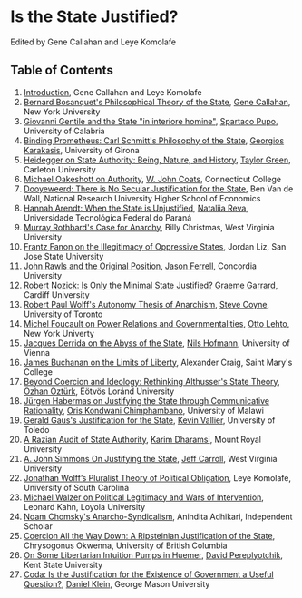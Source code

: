 # Is the State Justified?

Edited by Gene Callahan and Leye Komolafe


## Table of Contents

1. [Introduction](intro.md), Gene Callahan and Leye Komolafe
1. [Bernard Bosanquet's Philosophical Theory of the State](abstracts.bosanquet.md),
[Gene Callahan](bios/callahan.md), New York University
1. [Giovanni Gentile and the State "in interiore homine"](abstracts/gentile.md),
[Spartaco Pupo](bios/pupo.md), University of Calabria
1. [Binding Prometheus: Carl Schmitt's Philosophy of the State](abstracts/schmitt.md),
[Georgios Karakasis](bios/karakasis.md), University of Girona
1. [Heidegger on State Authority: Being, Nature, and History](abstracts/heidegger.md),
[Taylor Green](bios/green.md), Carleton University
1. [Michael Oakeshott on Authority](abstracts/oakeshott.md),
[W. John Coats](bios/coats.md), Connecticut College
1. [Dooyeweerd: There is No Secular Justification for the State](abstracts/dooyeweerd.md), Ben Van de Wall,
National Research University Higher School of Economics
1. [Hannah Arendt: When the State is Unjustified](abstracts/arendt.md),
[Nataliia Reva](bios/reva.md), Universidade Tecnológica Federal do Paraná
1. [Murray Rothbard's Case for Anarchy](abstracts/rothbard.md), Billy Christmas, West Virginia University
1. [Frantz Fanon on the Illegitimacy of Oppressive States](abstracts/fanon.md), Jordan Liz, San Jose State University
1. [John Rawls and the Original Position](abstracts/rawls.md),
[Jason Ferrell](bios/ferrell.md), Concordia University
1. [Robert Nozick: Is Only the Minimal State Justified?](abstracts/nozick.md)
[Graeme Garrard](bios/garrard.md), Cardiff University
1. [Robert Paul Wolff's Autonomy Thesis of Anarchism](abstracts/wolff.md),
[Steve Coyne](bios/coyne.md), University of Toronto
1. [Michel Foucault on Power Relations and Governmentalities](abstracts/focault.md),
[Otto Lehto](bios/lehto.md), New York Univerty
1. [Jacques Derrida on the Abyss of the State](abstracts/derrida.md),
[Nils Hofmann](bios/hofmann.md), University of Vienna
1. [James Buchanan on the Limits of Liberty](abstracts/buchanan.md), Alexander Craig, Saint Mary's College
1. [Beyond Coercion and Ideology: Rethinking Althusser's State Theory](abstracts/althusser.md),
[Özhan Öztürk](bios/ozturk.md), Eötvös Loránd University
1. [Jürgen Habermas on Justifying the State through Communicative Rationality](abstracts/habermas.md),
[Oris Kondwani Chimphambano](bios/chimphambano.md), University of Malawi
1. [Gerald Gaus's Justification for the State](abstracts/gaus.md),
[Kevin Vallier](bios/vallier.md), University of Toledo
1. [A Razian Audit of State Authority](abstracts/raz.md),
[Karim Dharamsi](bios/dharamsi.md), Mount Royal University
1. [A. John Simmons On Justifying the State](abstracts/simmons.md),
[Jeff Carroll](bios/carroll.md), West Virginia University
1. [Jonathan Wolff’s Pluralist Theory of Political Obligation](abstracts/jwolff.md), Leye Komolafe, University of South Carolina
1. [Michael Walzer on Political Legitimacy and Wars of Intervention](abstracts/walzer.md), Leonard Kahn, Loyola
    University
1. [Noam Chomsky's Anarcho-Syndicalism](abstracts/chomsky.md), Anindita Adhikari, Independent Scholar
1. [Coercion All the Way Down: A Ripsteinian Justification of the State](abstracts/ripstein.md), Chrysogonus Okwenna, University of British Columbia
1. [On Some Libertarian Intuition Pumps in Huemer](abstracts/huemer.md),
[David Pereplyotchik](bios/pereplyotchik.md), Kent State University
1. [Coda: Is the Justification for the Existence of Government a Useful Question?](abstracts/coda.md),
[Daniel Klein](bios/klein.md), George Mason University
